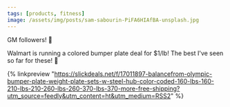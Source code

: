 ```yaml
---
tags: [products, fitness]
image: /assets/img/posts/sam-sabourin-PiFA6HIAfBA-unsplash.jpg
---
```


GM followers! 🌅

Walmart is running a colored bumper plate deal for $1/lb! The best I've seen so far for these! 💪

{% linkpreview "https://slickdeals.net/f/17011897-balancefrom-olympic-bumper-plate-weight-plate-sets-w-steel-hub-color-coded-160-lbs-160-210-lbs-210-260-lbs-260-370-lbs-370-more-free-shipping?utm_source=feedly&utm_content=ht&utm_medium=RSS2" %}